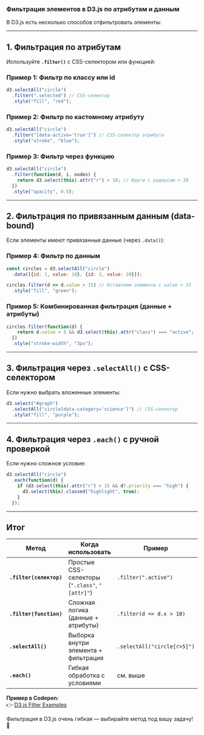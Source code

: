 ### **Фильтрация элементов в D3.js по атрибутам и данным**

В D3.js есть несколько способов отфильтровать элементы:

---

## **1. Фильтрация по атрибутам**
Используйте **`.filter()`** с CSS-селектором или функцией:

### **Пример 1: Фильтр по классу или id**
```javascript
d3.selectAll("circle")
  .filter(".selected") // CSS-селектор
  .style("fill", "red");
```

### **Пример 2: Фильтр по кастомному атрибуту**
```javascript
d3.selectAll("circle")
  .filter("[data-active='true']") // CSS-селектор атрибута
  .style("stroke", "blue");
```

### **Пример 3: Фильтр через функцию**
```javascript
d3.selectAll("circle")
  .filter(function(d, i, nodes) {
    return d3.select(this).attr("r") > 10; // Круги с радиусом > 10
  })
  .style("opacity", 0.5);
```

---

## **2. Фильтрация по привязанным данным (data-bound)**
Если элементы имеют привязанные данные (через `.data()`):

### **Пример 4: Фильтр по данным**
```javascript
const circles = d3.selectAll("circle")
  .data([{id: 1, value: 10}, {id: 2, value: 20}]);

circles.filter(d => d.value > 15) // Оставляем элементы с value > 15
  .style("fill", "green");
```

### **Пример 5: Комбинированная фильтрация (данные + атрибуты)**
```javascript
circles.filter(function(d) {
    return d.value > 5 && d3.select(this).attr("class") === "active";
  })
  .style("stroke-width", "3px");
```

---

## **3. Фильтрация через `.selectAll()` с CSS-селектором**
Если нужно выбрать вложенные элементы:

```javascript
d3.select("#graph")
  .selectAll("circle[data-category='science']") // CSS-селектор
  .style("fill", "purple");
```

---

## **4. Фильтрация через `.each()` с ручной проверкой**
Если нужно сложное условие:

```javascript
d3.selectAll("circle")
  .each(function(d) {
    if (d3.select(this).attr("r") > 15 && d?.priority === "high") {
      d3.select(this).classed("highlight", true);
    }
  });
```

---

## **Итог**
| Метод               | Когда использовать                     | Пример                          |
|---------------------|---------------------------------------|---------------------------------|
| **`.filter(селектор)`** | Простые CSS-селекторы (`".class"`, `"[attr]"`) | `.filter(".active")` |
| **`.filter(function)`** | Сложная логика (данные + атрибуты) | `.filter(d => d.x > 10)` |
| **`.selectAll()`**  | Выборка внутри элемента + фильтрация | `.selectAll("circle[r>5]")` |
| **`.each()`**       | Гибкая обработка с условиями         | см. выше |

**Пример в Codepen:**  
👉 [D3.js Filter Examples](https://codepen.io/pen?template=abZqYQJ)  

Фильтрация в D3.js очень гибкая — выбирайте метод под вашу задачу! 🚀